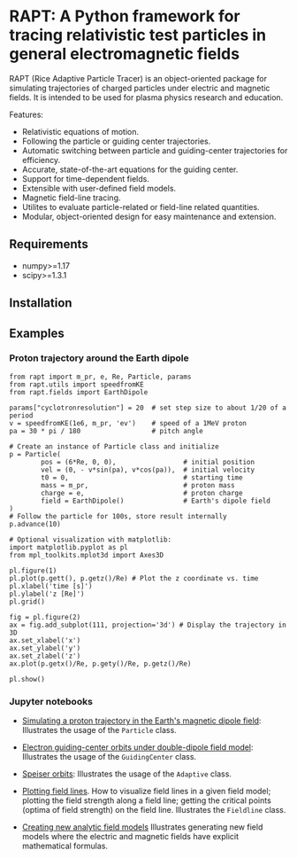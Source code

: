 # RAPT: A Python framework for tracing relativistic test particles in general electromagnetic fields

RAPT (Rice Adaptive Particle Tracer) is an object-oriented package for simulating trajectories of charged particles under electric and magnetic fields. It is intended to be used for plasma physics research and education.

Features:

* Relativistic equations of motion.
* Following the particle or guiding center trajectories.
* Automatic switching between particle and guiding-center trajectories for efficiency.
* Accurate, state-of-the-art equations for the guiding center.
* Support for time-dependent fields.
* Extensible with user-defined field models.
* Magnetic field-line tracing.
* Utilites to evaluate particle-related or field-line related quantities.
* Modular, object-oriented design for easy maintenance and extension.

## Requirements
* numpy>=1.17
* scipy>=1.3.1

## Installation

## Examples
### Proton trajectory around the Earth dipole
```from numpy import sin, cos, pi
from rapt import m_pr, e, Re, Particle, params
from rapt.utils import speedfromKE
from rapt.fields import EarthDipole

params["cyclotronresolution"] = 20  # set step size to about 1/20 of a period
v = speedfromKE(1e6, m_pr, 'ev')    # speed of a 1MeV proton
pa = 30 * pi / 180                  # pitch angle

# Create an instance of Particle class and initialize
p = Particle(
        pos = (6*Re, 0, 0),                 # initial position
        vel = (0, - v*sin(pa), v*cos(pa)),  # initial velocity 
        t0 = 0,                             # starting time
        mass = m_pr,                        # proton mass
        charge = e,                         # proton charge
        field = EarthDipole()               # Earth's dipole field
)
# Follow the particle for 100s, store result internally
p.advance(10)

# Optional visualization with matplotlib:
import matplotlib.pyplot as pl
from mpl_toolkits.mplot3d import Axes3D

pl.figure(1)
pl.plot(p.gett(), p.getz()/Re) # Plot the z coordinate vs. time
pl.xlabel('time [s]')
pl.ylabel('z [Re]')
pl.grid()

fig = pl.figure(2)
ax = fig.add_subplot(111, projection='3d') # Display the trajectory in 3D
ax.set_xlabel('x')
ax.set_ylabel('y')
ax.set_zlabel('z')
ax.plot(p.getx()/Re, p.gety()/Re, p.getz()/Re)

pl.show()

```
### Jupyter notebooks
* [Simulating a proton trajectory in the Earth's magnetic dipole field](https://github.com/mkozturk/rapt/blob/master/examples/Using%20the%20Particle%20class.ipynb): Illustrates the usage of the `Particle` class.

* [Electron guiding-center orbits under double-dipole field model](https://github.com/mkozturk/rapt/blob/master/examples/GuidingCenter%20Example%20-%20Electron%20under%20double%20dipole%20field.ipynb): Illustrates the usage of the `GuidingCenter` class.

* [Speiser orbits](https://github.com/mkozturk/rapt/blob/master/examples/Adaptive%20Example%20-%20Speiser%20orbits.ipynb): Illustrates the usage of the `Adaptive` class.

* [Plotting field lines](https://github.com/mkozturk/rapt/blob/master/examples/Field%20line%20example.ipynb). How to visualize field lines in a given field model; plotting the field strength along a field line; getting the critical points (optima of field strength) on the field line. Illustrates the `Fieldline` class.

* [Creating new analytic field models](https://github.com/mkozturk/rapt/blob/master/examples/Creating%20new%20fields.ipynb) Illustrates generating new field models where the electric and magnetic fields have explicit mathematical formulas.
